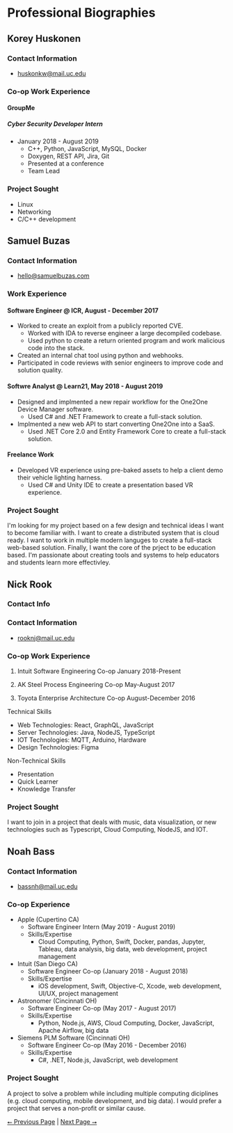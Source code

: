 # Professional Biographies


## Korey Huskonen

### Contact Information
* huskonkw@mail.uc.edu

### Co-op Work Experience
#### GroupMe
##### Cyber Security Developer Intern
* January 2018 - August 2019
  * C++, Python, JavaScript, MySQL, Docker
  * Doxygen, REST API, Jira, Git
  * Presented at a conference
  * Team Lead

### Project Sought
* Linux
* Networking
* C/C++ development



## Samuel Buzas

### Contact Information
- hello@samuelbuzas.com

### Work Experience

#### Software Engineer @ **ICR**, August - December 2017

- Worked to create an exploit from a publicly reported CVE. 
  - Worked with IDA to reverse engineer a large decompiled codebase. 
  - Used python to create a return oriented program and work malicious code into the stack.
- Created an internal chat tool using python and webhooks.
- Participated in code reviews with senior engineers to improve code and solution quality.

#### Softwre Analyst @ **Learn21**, May 2018 - August 2019

- Designed and implmented a new repair workflow for the One2One Device Manager software.
  - Used C# and .NET Framework to create a full-stack solution.
- Implmented a new web API to start converting One2One into a SaaS.
  - Used .NET Core 2.0 and Entity Framework Core to create a full-stack solution.


#### Freelance Work

- Developed VR experience using pre-baked assets to help a client demo their vehicle lighting harness.
  - Used C# and Unity IDE to create a presentation based VR experience.

### Project Sought

I'm looking for my project based on a few design and technical ideas I want to become familiar with. I want to create a distributed system that is cloud ready. I want to work in multiple modern languges to create a full-stack web-based solution. Finally, I want the core of the prject to be education based. I'm passionate about creating tools and systems to help educators and students learn more effectivley.



## Nick Rook

### Contact Info

### Contact Information
- rooknj@mail.uc.edu

### Co-op Work Experience

1. Intuit
   Software Engineering Co-op
   January 2018-Present

2. AK Steel
   Process Engineering Co-op
   May-August 2017

3. Toyota
   Enterprise Architecture Co-op
   August-December 2016

Technical Skills

- Web Technologies: React, GraphQL, JavaScript
- Server Technologies: Java, NodeJS, TypeScript
- IOT Technologies: MQTT, Arduino, Hardware
- Design Technologies: Figma

Non-Technical Skills

- Presentation
- Quick Learner
- Knowledge Transfer

### Project Sought

I want to join in a project that deals with music, data visualization, or new technologies such as Typescript, Cloud Computing, NodeJS, and IOT.



## Noah Bass

### Contact Information
- bassnh@mail.uc.edu

### Co-op Experience

* Apple (Cupertino CA)
    * Software Engineer Intern (May 2019 - August 2019)
    * Skills/Expertise
        * Cloud Computing, Python, Swift, Docker, pandas, Jupyter, Tableau, data analysis, big data, web development, project management
* Intuit (San Diego CA)
    * Software Engineer Co-op (January 2018 - August 2018)
    * Skills/Expertise
        * iOS development, Swift, Objective-C, Xcode, web development, UI/UX, project management
* Astronomer (Cincinnati OH)
    * Software Engineer Co-op (May 2017 - August 2017)
    * Skills/Expertise
        * Python, Node.js, AWS, Cloud Computing, Docker, JavaScript, Apache Airflow, big data
* Siemens PLM Software (Cincinnati OH)
    * Software Engineer Co-op (May 2016 - December 2016)
    * Skills/Expertise
        * C#, .NET, Node.js, JavaScript, web development

### Project Sought

A project to solve a problem while including multiple computing diciplines (e.g. cloud computing, mobile development, and big data). I would prefer a project that serves a non-profit or similar cause.


[⭠ Previous Page](07-self-assessment-essays.md) | [Next Page ⭢](09-budget.md)
